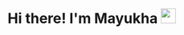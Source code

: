 <h1>Hi there! I'm Mayukha <img src = "https://raw.githubusercontent.com/MartinHeinz/MartinHeinz/master/wave.gif" width= "30px"/></h1>

<!--
**mayukhasiri/mayukhasiri** is a ✨ _special_ ✨ repository because its `README.md` (this file) appears on your GitHub profile.

Here are some ideas to get you started:

- 🔭 I’m currently working on ...
- 🌱 I’m currently learning ...
- 👯 I’m looking to collaborate on ...
- 🤔 I’m looking for help with ...
- 💬 Ask me about ...
- 📫 How to reach me: ...
- 😄 Pronouns: ...
- ⚡ Fun fact: ...
-->
